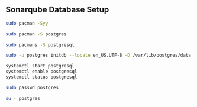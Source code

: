 
## Sonarqube Database Setup

```bash
sudo pacman -Syy
```

```bash
sudo pacman -S postgres
```

```bash
sudo pacmans -S postgresql
```

```bash
sudo -u postgres initdb --locale en_US.UTF-8 -D /var/lib/postgres/data
```

```bash
systemctl start postgresql
systemctl enable postgresql
systemctl status postgresql
```

```bash
sudo passwd postgres

su - postgres

```
